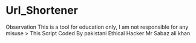 # Url_Shortener
Observation This is a tool for education only, I am not responsible for any misuse > This Script Coded By pakistani Ethical Hacker Mr Sabaz ali khan
